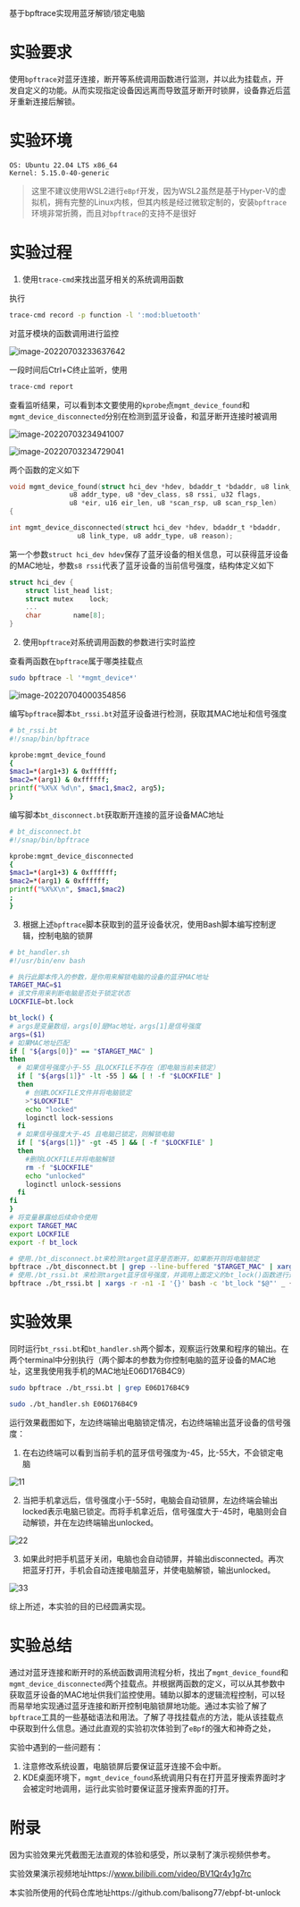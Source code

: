 基于bpftrace实现用蓝牙解锁/锁定电脑

# 实验要求

使用`bpftrace`对蓝牙连接，断开等系统调用函数进行监测，并以此为挂载点，开发自定义的功能。从而实现指定设备因远离而导致蓝牙断开时锁屏，设备靠近后蓝牙重新连接后解锁。

# 实验环境

```
OS: Ubuntu 22.04 LTS x86_64 
Kernel: 5.15.0-40-generic
```

> 这里不建议使用WSL2进行`eBpf`开发，因为WSL2虽然是基于Hyper-V的虚拟机，拥有完整的Linux内核，但其内核是经过微软定制的，安装`bpftrace`环境非常折腾，而且对`bpftrace`的支持不是很好

# 实验过程

1. 使用`trace-cmd`来找出蓝牙相关的系统调用函数

执行

```bash
trace-cmd record -p function -l ':mod:bluetooth'
```

对蓝牙模块的函数调用进行监控

![image-20220703233637642](https://lunqituchuang.oss-cn-hangzhou.aliyuncs.com/image-20220703233637642.png)

一段时间后Ctrl+C终止监听，使用

```bash
trace-cmd report
```

查看监听结果，可以看到本文要使用的`kprobe`点`mgmt_device_found`和`mgmt_device_disconnected`分别在检测到蓝牙设备，和蓝牙断开连接时被调用

![image-20220703234941007](https://lunqituchuang.oss-cn-hangzhou.aliyuncs.com/image-20220703234941007.png)

![image-20220703234729041](https://lunqituchuang.oss-cn-hangzhou.aliyuncs.com/image-20220703234729041.png)

两个函数的定义如下

```c
void mgmt_device_found(struct hci_dev *hdev, bdaddr_t *bdaddr, u8 link_type,
		       u8 addr_type, u8 *dev_class, s8 rssi, u32 flags,
		       u8 *eir, u16 eir_len, u8 *scan_rsp, u8 scan_rsp_len)
{
```

```c
int mgmt_device_disconnected(struct hci_dev *hdev, bdaddr_t *bdaddr,
			     u8 link_type, u8 addr_type, u8 reason);
```

第一个参数`struct hci_dev hdev`保存了蓝牙设备的相关信息，可以获得蓝牙设备的MAC地址，参数`s8 rssi`代表了蓝牙设备的当前信号强度，结构体定义如下

```c
struct hci_dev {
	struct list_head list;
	struct mutex	lock;
    ...
	char		name[8];
}
```



2. 使用`bpftrace`对系统调用函数的参数进行实时监控

查看两函数在`bpftrace`属于哪类挂载点

```bash
sudo bpftrace -l '*mgmt_device*'
```

![image-20220704000354856](https://lunqituchuang.oss-cn-hangzhou.aliyuncs.com/image-20220704000354856.png)

编写`bpftrace`脚本`bt_rssi.bt`对蓝牙设备进行检测，获取其MAC地址和信号强度

```bash
# bt_rssi.bt
#!/snap/bin/bpftrace

kprobe:mgmt_device_found
{
$mac1=*(arg1+3) & 0xffffff;
$mac2=*(arg1) & 0xffffff;
printf("%X%X %d\n", $mac1,$mac2, arg5);
}
```

编写脚本`bt_disconnect.bt`获取断开连接的蓝牙设备MAC地址

```bash
# bt_disconnect.bt
#!/snap/bin/bpftrace

kprobe:mgmt_device_disconnected
{
$mac1=*(arg1+3) & 0xffffff;
$mac2=*(arg1) & 0xffffff;
printf("%X%X\n", $mac1,$mac2)
;
}
```

3. 根据上述`bpftrace`脚本获取到的蓝牙设备状况，使用Bash脚本编写控制逻辑，控制电脑的锁屏

```bash
# bt_handler.sh
#!/usr/bin/env bash

# 执行此脚本传入的参数，是你用来解锁电脑的设备的蓝牙MAC地址
TARGET_MAC=$1
# 该文件用来判断电脑是否处于锁定状态
LOCKFILE=bt.lock

bt_lock() {
# args是变量数组，args[0]是Mac地址，args[1]是信号强度
args=($1)
# 如果MAC地址匹配
if [ "${args[0]}" == "$TARGET_MAC" ]
then
  # 如果信号强度小于-55 且LOCKFILE不存在（即电脑当前未锁定）
  if [ "${args[1]}" -lt -55 ] && [ ! -f "$LOCKFILE" ]
  then
    # 创建LOCKFILE文件并将电脑锁定
    >"$LOCKFILE"
    echo "locked"
    loginctl lock-sessions
  fi
  # 如果信号强度大于-45 且电脑已锁定，则解锁电脑
  if [ "${args[1]}" -gt -45 ] && [ -f "$LOCKFILE" ]
  then
    #删除LOCKFILE并将电脑解锁
    rm -f "$LOCKFILE"
    echo "unlocked"
    loginctl unlock-sessions
  fi
fi
}
# 将变量暴露给后续命令使用
export TARGET_MAC
export LOCKFILE
export -f bt_lock

# 使用./bt_disconnect.bt来检测target蓝牙是否断开，如果断开则将电脑锁定
bpftrace ./bt_disconnect.bt | grep --line-buffered "$TARGET_MAC" | xargs -r -n1 bash -c ">$LOCKFILE;echo disconnected; loginctl lock-sessions" &  
# 使用./bt_rssi.bt 来检测target蓝牙信号强度，并调用上面定义的bt_lock()函数进行逻辑判断
bpftrace ./bt_rssi.bt | xargs -r -n1 -I '{}' bash -c 'bt_lock "$@"' _ {}

```

# 实验效果

同时运行`bt_rssi.bt`和`bt_handler.sh`两个脚本，观察运行效果和程序的输出。在两个terminal中分别执行（两个脚本的参数为你控制电脑的蓝牙设备的MAC地址，这里我使用我手机的MAC地址E06D176B4C9）

```bash
sudo bpftrace ./bt_rssi.bt | grep E06D176B4C9

sudo ./bt_handler.sh E06D176B4C9
```

运行效果截图如下，左边终端输出电脑锁定情况，右边终端输出蓝牙设备的信号强度：

1. 在右边终端可以看到当前手机的蓝牙信号强度为-45，比-55大，不会锁定电脑

![11](https://lunqituchuang.oss-cn-hangzhou.aliyuncs.com/11.png)

2. 当把手机拿远后，信号强度小于-55时，电脑会自动锁屏，左边终端会输出locked表示电脑已锁定。而将手机拿近后，信号强度大于-45时，电脑则会自动解锁，并在左边终端输出unlocked。

![22](https://lunqituchuang.oss-cn-hangzhou.aliyuncs.com/22.png)

3. 如果此时把手机蓝牙关闭，电脑也会自动锁屏，并输出disconnected。再次把蓝牙打开，手机会自动连接电脑蓝牙，并使电脑解锁，输出unlocked。

![33](https://lunqituchuang.oss-cn-hangzhou.aliyuncs.com/33.png)

综上所述，本实验的目的已经圆满实现。

# 实验总结

通过对蓝牙连接和断开时的系统函数调用流程分析，找出了`mgmt_device_found`和`mgmt_device_disconnected`两个挂载点。并根据两函数的定义，可以从其参数中获取蓝牙设备的MAC地址供我们监控使用。辅助以脚本的逻辑流程控制，可以轻而易举地实现通过蓝牙连接和断开控制电脑锁屏地功能。通过本实验了解了`bpftrace`工具的一些基础语法和用法。了解了寻找挂载点的方法，能从该挂载点中获取到什么信息。通过此直观的实验初次体验到了`eBpf`的强大和神奇之处，

实验中遇到的一些问题有：

1. 注意修改系统设置，电脑锁屏后要保证蓝牙连接不会中断。
2. KDE桌面环境下，`mgmt_device_found`系统调用只有在打开蓝牙搜索界面时才会被定时地调用，运行此实验时要保证蓝牙搜索界面的打开。

# 附录

因为实验效果光凭截图无法直观的体验和感受，所以录制了演示视频供参考。

实验效果演示视频地址https://www.bilibili.com/video/BV1Qr4y1g7rc

本实验所使用的代码仓库地址https://github.com/balisong77/ebpf-bt-unlock

